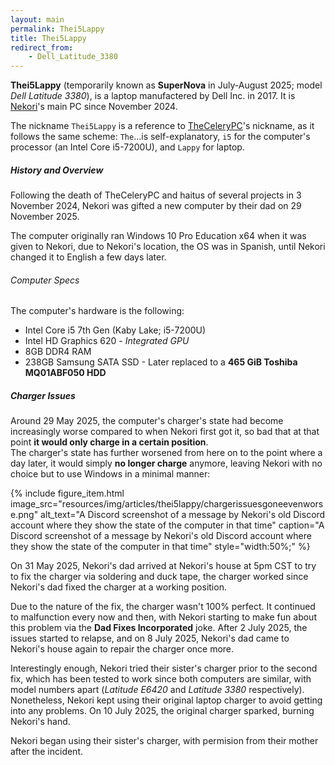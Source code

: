 ```yaml
---
layout: main
permalink: Thei5Lappy
title: Thei5Lappy
redirect_from:
    - Dell_Latitude_3380
---
```


**Thei5Lappy** (temporarily known as **SuperNova** in July-August 2025; model *Dell Latitude 3380*), is a laptop manufactered by Dell Inc. in 2017. It is [Nekori](Nekori)'s main PC since November 2024.

The nickname `Thei5Lappy` is a reference to [TheCeleryPC](TheCeleryPC)'s nickname, as it follows the same scheme: `The`...is self-explanatory, `i5` for the computer's processor (an Intel Core i5-7200U), and `Lappy` for laptop.

##### History and Overview

Following the death of TheCeleryPC and haitus of several projects in 3 November 2024, Nekori was gifted a new computer by their dad on 29 November 2025.

The computer originally ran Windows 10 Pro Education x64 when it was given to Nekori, due to Nekori's location, the OS was in Spanish, until Nekori changed it to English a few days later.

###### Computer Specs

The computer's hardware is the following:

- Intel Core i5 7th Gen (Kaby Lake; i5-7200U)
- Intel HD Graphics 620 - *Integrated GPU*
- 8GB DDR4 RAM
- 238GB Samsung SATA SSD - Later replaced to a **465 GiB Toshiba MQ01ABF050 HDD**

##### Charger Issues

Around 29 May 2025, the computer's charger's state had become increasingly worse compared to when Nekori first got it, so bad that at that point **it would only charge in a certain position**.<br>The charger's state has further worsened from here on to the point where a day later, it would simply **no longer charge** anymore, leaving Nekori with no choice but to use Windows in a minimal manner:

{% include figure_item.html 
    image_src="resources/img/articles/thei5lappy/chargerissuesgoneevenworse.png" 
    alt_text="A Discord screenshot of a message by Nekori's old Discord account where they show the state of the computer in that time" 
    caption="A Discord screenshot of a message by Nekori's old Discord account where they show the state of the computer in that time"
    style="width:50%;" %}


On 31 May 2025, Nekori's dad arrived at Nekori's house at 5pm CST to try to fix the charger via soldering and duck tape, the charger worked since Nekori's dad fixed the charger at a working position.

Due to the nature of the fix, the charger wasn't 100% perfect. It continued to malfunction every now and then, with Nekori starting to make fun about this problem via the **Dad Fixes Incorporated** joke. After 2 July 2025, the issues started to relapse, and on 8 July 2025, Nekori's dad came to Nekori's house again to repair the charger once more.

Interestingly enough, Nekori tried their sister's charger prior to the second fix, which has been tested to work since both computers are similar, with model numbers apart (*Latitude E6420* and *Latitude 3380* respectively). Nonetheless, Nekori kept using their original laptop charger to avoid getting into any problems. On 10 July 2025, the original charger sparked, burning Nekori's hand.

Nekori began using their sister's charger, with permision from their mother after the incident.






